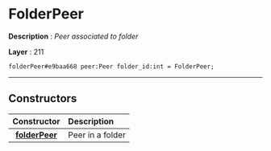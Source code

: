 # FolderPeer

**Description** : *Peer associated to folder*

**Layer** : 211

```tl
folderPeer#e9baa668 peer:Peer folder_id:int = FolderPeer;
```

---

## Constructors

| Constructor | Description |
| :---: | :--- |
| [**folderPeer**](constructor/folderPeer) | Peer in a folder |